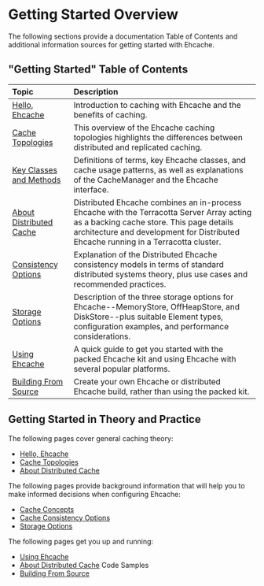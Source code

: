 ---
---

# Getting Started Overview

The following sections provide a documentation Table of Contents and additional information sources for getting started with Ehcache.

## "Getting Started" Table of Contents

| Topic | Description |
|:-------|:------------|
|[Hello, Ehcache](/documentation/2.6/get-started/introduction)|Introduction to caching with Ehcache and the benefits of caching.|
|[Cache Topologies](/documentation/2.6/get-started/cache-topologies)|This overview of the Ehcache caching topologies highlights the differences between distributed and replicated caching.|
|[Key Classes and Methods](/documentation/2.6/get-started/key-classes-methods)|Definitions of terms, key Ehcache classes, and cache usage patterns, as well as explanations of the CacheManager and the Ehcache interface.|
|[About Distributed Cache](/documentation/2.6/get-started/about-distributed-cache)|Distributed Ehcache combines an in-process Ehcache with the Terracotta Server Array acting as a backing cache store. This page details architecture and development for Distributed Ehcache running in a Terracotta cluster.|
|[Consistency Options](/documentation/2.6/get-started/consistency-options)|Explanation of the Distributed Ehcache consistency models in terms of standard distributed systems theory, plus use cases and recommended practices.|
|[Storage Options](/documentation/2.6/get-started/storage-options)|Description of the three storage options for Ehcache--MemoryStore, OffHeapStore, and DiskStore--plus suitable Element types, configuration examples, and performance considerations.|
|[Using Ehcache](/documentation/2.6/get-started/getting-started)|A quick guide to get you started with the packed Ehcache kit and using Ehcache with several popular platforms.|
|[Building From Source](/documentation/2.6/get-started/building)|Create your own Ehcache or distributed Ehcache build, rather than using the packed kit.|


## Getting Started in Theory and Practice
The following pages cover general caching theory:

* [Hello, Ehcache](/documentation/2.6/get-started/introduction)
* [Cache Topologies](/documentation/2.6/get-started/cache-topologies)
* [About Distributed Cache](/documentation/2.6/get-started/about-distributed-cache)

The following pages provide background information that will help you to make informed decisions when configuring Ehcache:

* [Cache Concepts](/documentation/2.6/get-started/concepts)
* [Cache Consistency Options](/documentation/2.6/get-started/consistency-options)
* [Storage Options](/documentation/2.6/get-started/storage-options)

The following pages get you up and running:

* [Using Ehcache](/documentation/2.6/get-started/getting-started)
* [About Distributed Cache](/documentation/2.6/get-started/about-distributed-cache#code-samples) Code Samples
* [Building From Source](/documentation/2.6/get-started/building)




